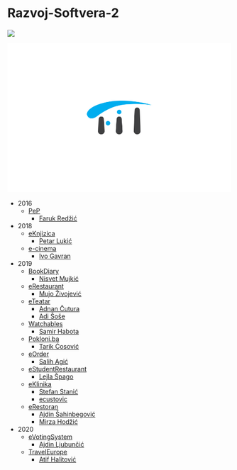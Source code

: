 # Razvoj-Softvera-2

[<img src="https://discordapp.com/api/guilds/440055845552914433/widget.png" align="center">](https://discord.gg/MFzeztS)

![fit-logo](.assets/fit-logo.jpg)

* 2016  
    * [PeP](https://github.com/FITCommunity/RS2-Seminarski-PeP)  
        * [Faruk Redžić](https://github.com/FarukRedzic)
* 2018  
    * [eKnjizica](https://github.com/FITCommunity/RS2-Seminarski-eKnjiznica) 
        * [Petar Lukić](https://github.com/plukic)
    * [e-cinema](https://github.com/FITCommunity/RS2-Seminarski-e-cinema)  
        * [Ivo Gavran](https://github.com/ivogavran)
* 2019  
    * [BookDiary](https://github.com/FITCommunity/rs2-seminarski)   
        * [Nisvet Mujkić](https://github.com/nisvet-mujkic)
    * [eRestaurant](https://github.com/FITCommunity/eRestaurant-Desktop-App)  
        * [Mujo Živojević](https://github.com/mujozivojevic)
    * [eTeatar](https://github.com/FITCommunity/eTeatar)  
        * [Adnan Čutura](https://github.com/AdnanIT)  
        * [Adi Šoše](https://github.com/Adi-Sose)
    * [Watchables](https://github.com/FITCommunity/Watchables)  
        * [Samir Habota](https://github.com/SamirHabota)  
    * [Pokloni.ba](https://github.com/FITCommunity/Pokloni.ba-Cross-platform-application)   
        * [Tarik Ćosović](https://github.com/tarikcosovic)
    * [eOrder](https://github.com/FITCommunity/eOrder)   
        * [Salih Agić](https://github.com/salihagic) 
    * [eStudentRestaurant](https://github.com/FITCommunity/eStudentRestaurant)  
        * [Lejla Špago](https://github.com/spagolejla)   
    * [eKlinika](https://github.com/FITCommunity/RS2-Seminarski-eKlinika)  
        * [Stefan Stanić](https://github.com/StefanStanic95)  
        * [ecustovic](https://github.com/ecustovic)
    * [eRestoran](https://github.com/FITCommunity/RS2-Seminarski-eRestoran)  
        * [Ajdin Šahinbegović](https://github.com/Shekey)  
        * [Mirza Hodžić](https://github.com/mikimouse77)  
* 2020  
    * [eVotingSystem](https://github.com/FITCommunity/eVotingSystem)  
        * [Ajdin Ljubunčić](https://github.com/Quarterity)
    * [TravelEurope](https://github.com/FITCommunity/RS2-Seminarski-TravelEurope)  
        * [Atif Halitović](https://github.com/atifhalitovic)


